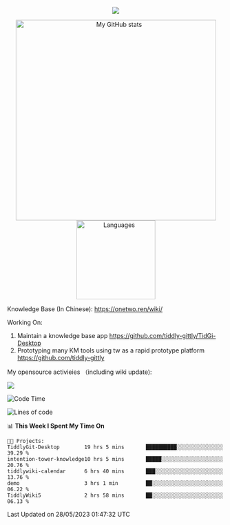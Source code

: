 <a href="https://github.com/linonetwo">
    <p align="center">
        <img src="https://github-profile-trophy.vercel.app/?username=linonetwo&column=7&theme=onedark"/>
    </p>
</a>
<a align="center" href="https://github.com/linonetwo">
  <p align="center">
    <img src="https://github-readme-stats.vercel.app/api?username=linonetwo&show_icons=true&count_private=true" alt="My GitHub stats" width="465"/>
    <img src="https://github-readme-stats.vercel.app/api/top-langs/?username=linonetwo&layout=compact&langs_count=10" alt="Languages" height="183">
  </p>
</a>

Knowledge Base (In Chinese): https://onetwo.ren/wiki/

Working On: 

1. Maintain a knowledge base app https://github.com/tiddly-gittly/TidGi-Desktop
1. Prototyping many KM tools using tw as a rapid prototype platform https://github.com/tiddly-gittly

My opensource activieies （including wiki update):

![](https://visitor-badge.glitch.me/badge?page_id=linonetwo.linonetwo)

<!--START_SECTION:waka-->
![Code Time](http://img.shields.io/badge/Code%20Time-1%2C793%20hrs%2022%20mins-blue)

![Lines of code](https://img.shields.io/badge/From%20Hello%20World%20I%27ve%20Written-46.8%20million%20lines%20of%20code-blue)

📊 **This Week I Spent My Time On** 

```text
🐱‍💻 Projects: 
TiddlyGit-Desktop        19 hrs 5 mins       ██████████░░░░░░░░░░░░░░░   39.29 % 
intention-tower-knowledge10 hrs 5 mins       █████░░░░░░░░░░░░░░░░░░░░   20.76 % 
tiddlywiki-calendar      6 hrs 40 mins       ███░░░░░░░░░░░░░░░░░░░░░░   13.76 % 
demo                     3 hrs 1 min         ██░░░░░░░░░░░░░░░░░░░░░░░   06.22 % 
TiddlyWiki5              2 hrs 58 mins       ██░░░░░░░░░░░░░░░░░░░░░░░   06.13 % 
```


 Last Updated on 28/05/2023 01:47:32 UTC
<!--END_SECTION:waka-->
